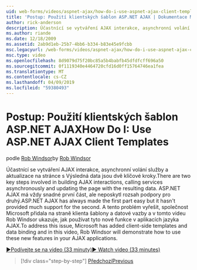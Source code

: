 ```yaml
---
uid: web-forms/videos/aspnet-ajax/how-do-i-use-aspnet-ajax-client-templates
title: 'Postup: Použití klientských šablon ASP.NET AJAX | Dokumentace Microsoftu'
author: rick-anderson
description: Účastnící se vytváření AJAX interakce, asynchronní volání služby a aktualizace na stránce s Výsledná data jsou dvě klíčové kroky. ASP.NET AJAX h...
ms.author: riande
ms.date: 12/18/2009
ms.assetid: 2ab9d1eb-25b7-4bb6-b334-b83e45e9fcbb
msc.legacyurl: /web-forms/videos/aspnet-ajax/how-do-i-use-aspnet-ajax-client-templates
msc.type: video
ms.openlocfilehash: 8d9079d75f20bc85a5b4babfb45dfdfcff696a50
ms.sourcegitcommit: 0f1119340e4464720cfd16d0ff15764746ea1fea
ms.translationtype: MT
ms.contentlocale: cs-CZ
ms.lasthandoff: 04/09/2019
ms.locfileid: "59380493"
---
```

# <a name="how-do-i-use-aspnet-ajax-client-templates"></a><span data-ttu-id="3d855-104">Postup: Použití klientských šablon ASP.NET AJAX</span><span class="sxs-lookup"><span data-stu-id="3d855-104">How Do I: Use ASP.NET AJAX Client Templates</span></span>

<span data-ttu-id="3d855-105">podle [Rob Windsor](https://twitter.com/robwindsor)</span><span class="sxs-lookup"><span data-stu-id="3d855-105">by [Rob Windsor](https://twitter.com/robwindsor)</span></span>

<span data-ttu-id="3d855-106">Účastnící se vytváření AJAX interakce, asynchronní volání služby a aktualizace na stránce s Výsledná data jsou dvě klíčové kroky.</span><span class="sxs-lookup"><span data-stu-id="3d855-106">There are two key steps involved in building AJAX interactions, calling services asynchronously and updating the page with the resulting data.</span></span> <span data-ttu-id="3d855-107">ASP.NET AJAX má vždy snadné první část, ale neposkytl rozsah podpory pro druhý.</span><span class="sxs-lookup"><span data-stu-id="3d855-107">ASP.NET AJAX has always made the first part easy but it hasn't provided much support for the second.</span></span> <span data-ttu-id="3d855-108">A tento problém vyřešit, společnost Microsoft přidala na straně klienta šablony a datové vazby a v tomto videu Rob Windsor ukazuje, jak používat tyto nové funkce v aplikacích jazyka AJAX.</span><span class="sxs-lookup"><span data-stu-id="3d855-108">To address this issue, Microsoft has added client-side templates and data binding and in this video, Rob Windsor will demonstrate how to use these new features in your AJAX applications.</span></span>

[<span data-ttu-id="3d855-109">&#9654;Podívejte se na video (33 minuty)</span><span class="sxs-lookup"><span data-stu-id="3d855-109">&#9654; Watch video (33 minutes)</span></span>](https://channel9.msdn.com/Blogs/ASP-NET-Site-Videos/how-do-i-use-aspnet-ajax-client-templates)

> [!div class="step-by-step"]
> [<span data-ttu-id="3d855-110">Předchozí</span><span class="sxs-lookup"><span data-stu-id="3d855-110">Previous</span></span>](how-do-i-customize-error-handling-for-the-aspnet-ajax-updatepanel.md)
